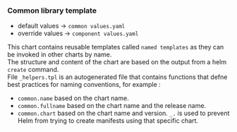 ### Common library template
- default values -> `common values.yaml`
- override values -> `component values.yaml`

This chart contains reusable templates called `named templates` as they can be invoked in other charts by name.<br>
The structure and content of the chart are based on the output from a helm `create` command.<br>
File `_helpers.tpl` is an autogenerated file that contains functions that defne best practices for naming conventions, for example :
- `common.name` based on the chart name.
- `common.fullname` based on the chart name and the release name.
- `common.chart` based on the chart name and version.
  `_.` is used to prevent Helm from trying to create manifests using that specific chart.<br>